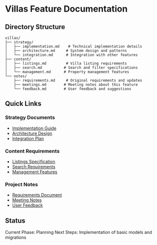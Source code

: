 # Villas Feature Documentation

## Directory Structure

```
villas/
├── strategy/
│   ├── implementation.md    # Technical implementation details
│   ├── architecture.md     # System design and patterns
│   └── integration.md      # Integration with other features
├── content/
│   ├── listings.md         # Villa listing requirements
│   ├── search.md          # Search and filter specifications
│   └── management.md      # Property management features
└── notes/
    ├── requirements.md     # Original requirements and updates
    ├── meetings.md        # Meeting notes about this feature
    └── feedback.md        # User feedback and suggestions
```

## Quick Links

### Strategy Documents
- [Implementation Guide](./strategy/implementation.md)
- [Architecture Design](./strategy/architecture.md)
- [Integration Plan](./strategy/integration.md)

### Content Requirements
- [Listings Specification](./content/listings.md)
- [Search Requirements](./content/search.md)
- [Management Features](./content/management.md)

### Project Notes
- [Requirements Document](./notes/requirements.md)
- [Meeting Notes](./notes/meetings.md)
- [User Feedback](./notes/feedback.md)

## Status

Current Phase: Planning
Next Steps: Implementation of basic models and migrations
